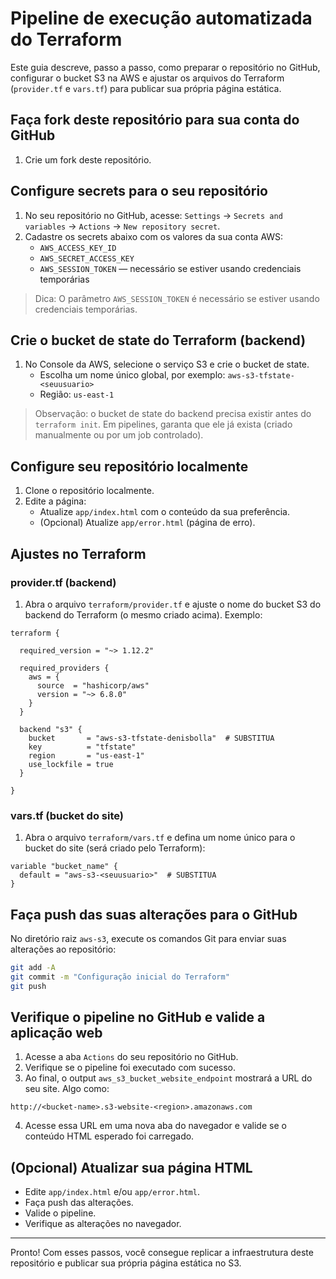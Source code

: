 # Pipeline de execução automatizada do Terraform

Este guia descreve, passo a passo, como preparar o repositório no GitHub, configurar o bucket S3 na AWS e ajustar os arquivos do Terraform (`provider.tf` e `vars.tf`) para publicar sua própria página estática.

## Faça fork deste repositório para sua conta do GitHub

1. Crie um fork deste repositório.

## Configure secrets para o seu repositório

1. No seu repositório no GitHub, acesse: `Settings` → `Secrets and variables` → `Actions` → `New repository secret`.
2. Cadastre os secrets abaixo com os valores da sua conta AWS:
   - `AWS_ACCESS_KEY_ID`
   - `AWS_SECRET_ACCESS_KEY`
   - `AWS_SESSION_TOKEN` — necessário se estiver usando credenciais temporárias

> Dica: O parâmetro `AWS_SESSION_TOKEN` é necessário se estiver usando credenciais temporárias.

## Crie o bucket de state do Terraform (backend)

1. No Console da AWS, selecione o serviço S3 e crie o bucket de state.
   - Escolha um nome único global, por exemplo: `aws-s3-tfstate-<seuusuario>`
   - Região: `us-east-1`

> Observação: o bucket de state do backend precisa existir antes do `terraform init`. Em pipelines, garanta que ele já exista (criado manualmente ou por um job controlado).

## Configure seu repositório localmente

1. Clone o repositório localmente.
2. Edite a página:
   - Atualize `app/index.html` com o conteúdo da sua preferência.
   - (Opcional) Atualize `app/error.html` (página de erro).

## Ajustes no Terraform

### provider.tf (backend)

1. Abra o arquivo `terraform/provider.tf` e ajuste o nome do bucket S3 do backend do Terraform (o mesmo criado acima). Exemplo:

```hcl
terraform {

  required_version = "~> 1.12.2"

  required_providers {
    aws = {
      source  = "hashicorp/aws"
      version = "~> 6.8.0"
    }
  }

  backend "s3" {
    bucket       = "aws-s3-tfstate-denisbolla"  # SUBSTITUA
    key          = "tfstate"
    region       = "us-east-1"
    use_lockfile = true
  }

}
```

### vars.tf (bucket do site)

1. Abra o arquivo `terraform/vars.tf` e defina um nome único para o bucket do site (será criado pelo Terraform):

```hcl
variable "bucket_name" {
  default = "aws-s3-<seuusuario>"  # SUBSTITUA
}
```

## Faça push das suas alterações para o GitHub

No diretório raiz `aws-s3`, execute os comandos Git para enviar suas alterações ao repositório:

```bash
git add -A
git commit -m "Configuração inicial do Terraform"
git push
```

## Verifique o pipeline no GitHub e valide a aplicação web

1. Acesse a aba `Actions` do seu repositório no GitHub.
2. Verifique se o pipeline foi executado com sucesso.
3. Ao final, o output `aws_s3_bucket_website_endpoint` mostrará a URL do seu site. Algo como:

```
http://<bucket-name>.s3-website-<region>.amazonaws.com
```

4. Acesse essa URL em uma nova aba do navegador e valide se o conteúdo HTML esperado foi carregado.

## (Opcional) Atualizar sua página HTML

- Edite `app/index.html` e/ou `app/error.html`.
- Faça push das alterações.
- Valide o pipeline.
- Verifique as alterações no navegador.

---

Pronto! Com esses passos, você consegue replicar a infraestrutura deste repositório e publicar sua própria página estática no S3.
